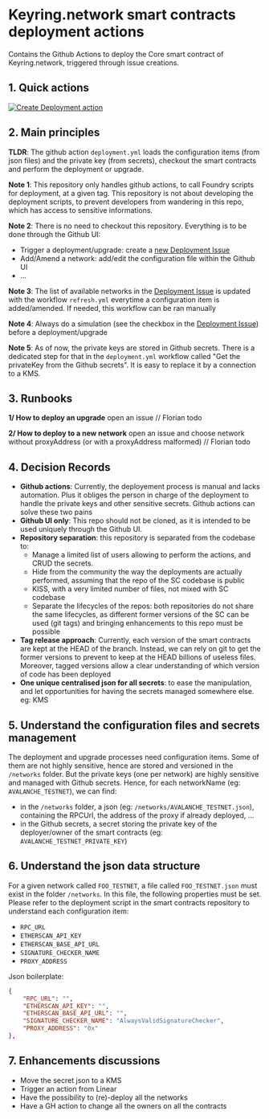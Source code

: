 # Keyring.network smart contracts deployment actions

Contains the Github Actions to deploy the Core smart contract of Keyring.network, triggered through issue creations.

## 1. Quick actions

[![Create Deployment action](https://img.shields.io/badge/Trigger_Deployment_Action-0052CC?style=for-the-badge&logo=github)](https://github.com/Keyring-Network/keyring-smart-contracts-deployment/issues/new?template=deployment.yml)

## 2. Main principles

**TLDR**: The github action `deployment.yml` loads the configuration items (from json files) and the private key (from secrets), checkout the smart contracts and perform the deployment or upgrade.

**Note 1**: This repository only handles github actions, to call Foundry scripts for deployment, at a given tag. This repository is not about developing the deployment scripts, to prevent developers from wandering in this repo, which has access to sensitive informations.

**Note 2**: There is no need to checkout this repository. Everything is to be done through the Github UI:

- Trigger a deployment/upgrade: create a [new Deployment Issue](https://github.com/fdemiramon/contracts-deployment/issues/new?template=deployment.yml)
- Add/Amend a network: add/edit the configuration file within the Github UI
- ...

**Note 3**: The list of available networks in the [Deployment Issue](https://github.com/fdemiramon/contracts-deployment/issues/new?template=deployment.yml) is updated with the workflow `refresh.yml` everytime a configuration item is added/amended. If needed, this workflow can be ran manually

**Note 4**: Always do a simulation (see the checkbox in the [Deployment Issue](https://github.com/fdemiramon/contracts-deployment/issues/new?template=deployment.yml)) before a deployment/upgrade

**Note 5**: As of now, the private keys are stored in Github secrets. There is a dedicated step for that in the `deployment.yml` workflow called "Get the privateKey from the Github secrets". It is easy to replace it by a connection to a KMS.

## 3. Runbooks

**1/ How to deploy an upgrade**
open an issue
// Florian todo

**2/ How to deploy to a new network**
open an issue and choose network without proxyAddress (or with a proxyAddress malformed)
// Florian todo

## 4. Decision Records

- **Github actions**: Currently, the deployement process is manual and lacks automation. Plus it obliges the person in charge of the deployment to handle the private keys and other sensitive secrets. Github actions can solve these two pains
- **Github UI only**: This repo should not be cloned, as it is intended to be used uniquely through the Github UI.
- **Repository separation**: this repository is separated from the codebase to:
  - Manage a limited list of users allowing to perform the actions, and CRUD the secrets.
  - Hide from the community the way the deployments are actually performed, assuming that the repo of the SC codebase is public
  - KISS, with a very limited number of files, not mixed with SC codebase
  - Separate the lifecycles of the repos: both repositories do not share the same lifecycles, as different former versions of the SC can be used (git tags) and bringing enhancements to this repo must be possible
- **Tag release approach**: Currently, each version of the smart contracts are kept at the HEAD of the branch. Instead, we can rely on git to get the former versions to prevent to keep at the HEAD billions of useless files. Moreover, tagged versions allow a clear understanding of which version of code has been deployed
- **One unique centralised json for all secrets**: to ease the manipulation, and let opportunities for having the secrets managed somewhere else. eg: KMS

## 5. Understand the configuration files and secrets management

The deployment and upgrade processes need configuration items. Some of them are not highly sensitive, hence are stored and versioned in the `/networks` folder. But the private keys (one per network) are highly sensitive and managed with Github secrets.
Hence, for each networkName (eg: `AVALANCHE_TESTNET`), we can find:

- in the `/networks` folder, a json (eg: `/networks/AVALANCHE_TESTNET.json`), containing the RPCUrl, the address of the proxy if already deployed, ...
- in the Github secrets, a secret storing the private key of the deployer/owner of the smart contracts (eg: `AVALANCHE_TESTNET_PRIVATE_KEY`)

## 6. Understand the json data structure

For a given network called `FOO_TESTNET`, a file called `FOO_TESTNET.json` must exist in the folder `/networks`.
In this file, the following properties must be set. Please refer to the deployment script in the smart contracts repository to understand each configuration item:

- `RPC_URL`
- `ETHERSCAN_API_KEY`
- `ETHERSCAN_BASE_API_URL`
- `SIGNATURE_CHECKER_NAME`
- `PROXY_ADDRESS`

Json boilerplate:

```json
{
    "RPC_URL": "",
    "ETHERSCAN_API_KEY": "",
    "ETHERSCAN_BASE_API_URL": "",
    "SIGNATURE_CHECKER_NAME": "AlwaysValidSignatureChecker",
    "PROXY_ADDRESS": "0x"
},
```

## 7. Enhancements discussions

- Move the secret json to a KMS
- Trigger an action from Linear
- Have the possibility to (re)-deploy all the networks
- Have a GH action to change all the owners on all the contracts
